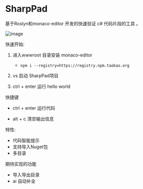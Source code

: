 # SharpPad
基于Roslyn和monaco-editor 开发的快速验证 c# 代码片段的工具 。

![image](https://github.com/user-attachments/assets/86302f6f-7a0c-4e75-913d-2c725b3dc1c8)

快速开始:
 1. 进入wwwroot 目录安装 monaco-editor
      - `npm i --registry=https://registry.npm.taobao.org`
    
 2. vs 启动 SharpPad项目
 3. ctrl + enter 运行 hello world

快捷键  
  
- ctrl + enter 运行代码

- alt + c 清空输出信息

特性:
- 代码智能提示
- 支持导入Nuget包
- 多目录

期待实现的功能
- 导入导出目录
- ai 自动补全
 




